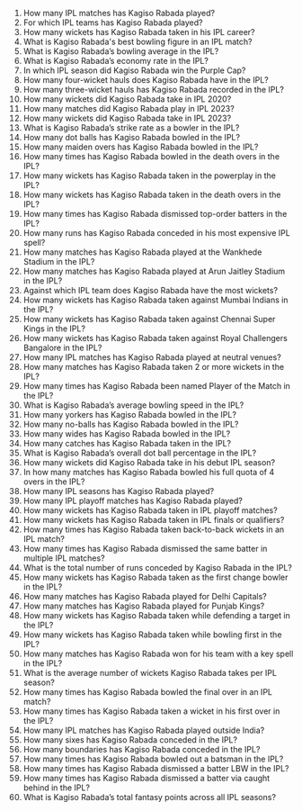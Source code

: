 1. How many IPL matches has Kagiso Rabada played?  
2. For which IPL teams has Kagiso Rabada played?  
3. How many wickets has Kagiso Rabada taken in his IPL career?  
4. What is Kagiso Rabada's best bowling figure in an IPL match?  
5. What is Kagiso Rabada’s bowling average in the IPL?  
6. What is Kagiso Rabada’s economy rate in the IPL?  
7. In which IPL season did Kagiso Rabada win the Purple Cap?  
8. How many four-wicket hauls does Kagiso Rabada have in the IPL?  
9. How many three-wicket hauls has Kagiso Rabada recorded in the IPL?  
10. How many wickets did Kagiso Rabada take in IPL 2020?  
11. How many matches did Kagiso Rabada play in IPL 2023?  
12. How many wickets did Kagiso Rabada take in IPL 2023?  
13. What is Kagiso Rabada’s strike rate as a bowler in the IPL?  
14. How many dot balls has Kagiso Rabada bowled in the IPL?  
15. How many maiden overs has Kagiso Rabada bowled in the IPL?  
16. How many times has Kagiso Rabada bowled in the death overs in the IPL?  
17. How many wickets has Kagiso Rabada taken in the powerplay in the IPL?  
18. How many wickets has Kagiso Rabada taken in the death overs in the IPL?  
19. How many times has Kagiso Rabada dismissed top-order batters in the IPL?  
20. How many runs has Kagiso Rabada conceded in his most expensive IPL spell?  
21. How many matches has Kagiso Rabada played at the Wankhede Stadium in the IPL?  
22. How many matches has Kagiso Rabada played at Arun Jaitley Stadium in the IPL?  
23. Against which IPL team does Kagiso Rabada have the most wickets?  
24. How many wickets has Kagiso Rabada taken against Mumbai Indians in the IPL?  
25. How many wickets has Kagiso Rabada taken against Chennai Super Kings in the IPL?  
26. How many wickets has Kagiso Rabada taken against Royal Challengers Bangalore in the IPL?  
27. How many IPL matches has Kagiso Rabada played at neutral venues?  
28. How many matches has Kagiso Rabada taken 2 or more wickets in the IPL?  
29. How many times has Kagiso Rabada been named Player of the Match in the IPL?  
30. What is Kagiso Rabada’s average bowling speed in the IPL?  
31. How many yorkers has Kagiso Rabada bowled in the IPL?  
32. How many no-balls has Kagiso Rabada bowled in the IPL?  
33. How many wides has Kagiso Rabada bowled in the IPL?  
34. How many catches has Kagiso Rabada taken in the IPL?  
35. What is Kagiso Rabada’s overall dot ball percentage in the IPL?  
36. How many wickets did Kagiso Rabada take in his debut IPL season?  
37. In how many matches has Kagiso Rabada bowled his full quota of 4 overs in the IPL?  
38. How many IPL seasons has Kagiso Rabada played?  
39. How many IPL playoff matches has Kagiso Rabada played?  
40. How many wickets has Kagiso Rabada taken in IPL playoff matches?  
41. How many wickets has Kagiso Rabada taken in IPL finals or qualifiers?  
42. How many times has Kagiso Rabada taken back-to-back wickets in an IPL match?  
43. How many times has Kagiso Rabada dismissed the same batter in multiple IPL matches?  
44. What is the total number of runs conceded by Kagiso Rabada in the IPL?  
45. How many wickets has Kagiso Rabada taken as the first change bowler in the IPL?  
46. How many matches has Kagiso Rabada played for Delhi Capitals?  
47. How many matches has Kagiso Rabada played for Punjab Kings?  
48. How many wickets has Kagiso Rabada taken while defending a target in the IPL?  
49. How many wickets has Kagiso Rabada taken while bowling first in the IPL?  
50. How many matches has Kagiso Rabada won for his team with a key spell in the IPL?  
51. What is the average number of wickets Kagiso Rabada takes per IPL season?  
52. How many times has Kagiso Rabada bowled the final over in an IPL match?  
53. How many times has Kagiso Rabada taken a wicket in his first over in the IPL?  
54. How many IPL matches has Kagiso Rabada played outside India?  
55. How many sixes has Kagiso Rabada conceded in the IPL?  
56. How many boundaries has Kagiso Rabada conceded in the IPL?  
57. How many times has Kagiso Rabada bowled out a batsman in the IPL?  
58. How many times has Kagiso Rabada dismissed a batter LBW in the IPL?  
59. How many times has Kagiso Rabada dismissed a batter via caught behind in the IPL?  
60. What is Kagiso Rabada’s total fantasy points across all IPL seasons?